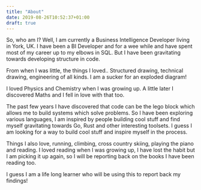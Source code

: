 ```yaml
---
title: "About"
date: 2019-08-26T10:52:37+01:00
draft: true
---
```


So, who am I? Well, I am currently a Business Intelligence Developer living in York, UK. I have been a BI Developer and for a wee while and have spent most of my career up to my elbows in SQL. But I have been gravitating towards developing structure in code.

From when I was little, the things I loved.. Structured drawing, technical drawing, engineering of all kinds. I am a sucker for an exploded diagram!

I loved Physics and Chemistry when I was growing up. A little later I discovered Maths and I fell in love with that too.

The past few years I have discovered that code can be the lego block which allows me to build systems which solve problems. So I have been exploring various languages, I am inspired by people building cool stuff and find myself gravitating towards Go, Rust and other interesting toolsets. I guess I am looking for a way to build cool stuff and inspire myself in the process.

Things I also love, running, climbing, cross country skiing, playing the piano and reading. I loved reading when I was growing up, I have lost the habit but I am picking it up again, so I will be reporting back on the books I have been reading too.

I guess I am a life long learner who will be using this to report back my findings!
